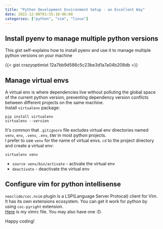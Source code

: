 ```yaml
---
title: "Python Development Environment Setup - an Excellent Way"
date: 2022-12-08T01:55:10-06:00
categories: ["python", "vim", "linux"]
---
```


## Install pyenv to manage multiple python versions

This gist self-explains how to install pyenv and use it to manage multiple python versions on your machine  

{{< gist crazyoptimist 12a7bb9d586c5c23be3d1a7a04b208db >}}

## Manage virtual envs

A virtual env is where dependencies live without polluting the global space of the current python version, preventing dependency version conflicts between different projects on the same machine.  
Install `virtualenv` package:

```
pip install virtualenv
virtualenv --version
```

It's common that `.gitignore` file excludes virtual env directories named `venv`, `env`, `.venv`, `.env`, `ENV` in most python projects.  
I prefer to use `venv` for the name of virtual envs. `cd` to the project directory and create a virtual env:

```
virtualenv venv
```

- `source venv/bin/activate` - activate the virtual env
- `deactivate` - deactivate the virtual env

## Configure vim for python intellisense

`neoclide/coc.nvim` plugin is a LSP(Language Server Protocal) client for Vim. It has its own extensions ecosystem. You can get it work for python by using `coc-pyright` extension.  
[Here](https://github.com/crazyoptimist/dotfiles) is my vimrc file. You may also have one :D.  

Happy coding!
